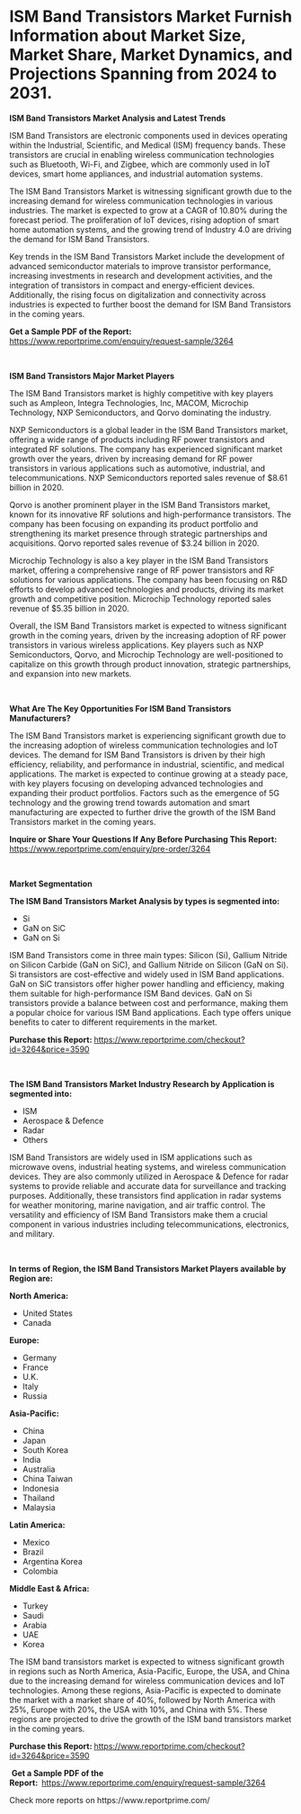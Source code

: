<p><h1>ISM Band Transistors Market Furnish Information about Market Size, Market Share, Market Dynamics, and Projections Spanning from 2024 to 2031.</h1></p><p><strong>ISM Band Transistors Market Analysis and Latest Trends</strong></p>
<p><p>ISM Band Transistors are electronic components used in devices operating within the Industrial, Scientific, and Medical (ISM) frequency bands. These transistors are crucial in enabling wireless communication technologies such as Bluetooth, Wi-Fi, and Zigbee, which are commonly used in IoT devices, smart home appliances, and industrial automation systems.</p><p>The ISM Band Transistors Market is witnessing significant growth due to the increasing demand for wireless communication technologies in various industries. The market is expected to grow at a CAGR of 10.80% during the forecast period. The proliferation of IoT devices, rising adoption of smart home automation systems, and the growing trend of Industry 4.0 are driving the demand for ISM Band Transistors.</p><p>Key trends in the ISM Band Transistors Market include the development of advanced semiconductor materials to improve transistor performance, increasing investments in research and development activities, and the integration of transistors in compact and energy-efficient devices. Additionally, the rising focus on digitalization and connectivity across industries is expected to further boost the demand for ISM Band Transistors in the coming years.</p></p>
<p><strong>Get a Sample PDF of the Report:&nbsp;</strong> <a href="https://www.reportprime.com/enquiry/request-sample/3264">https://www.reportprime.com/enquiry/request-sample/3264</a></p>
<p>&nbsp;</p>
<p><strong>ISM Band Transistors Major Market Players</strong></p>
<p><p>The ISM Band Transistors market is highly competitive with key players such as Ampleon, Integra Technologies, Inc, MACOM, Microchip Technology, NXP Semiconductors, and Qorvo dominating the industry. </p><p>NXP Semiconductors is a global leader in the ISM Band Transistors market, offering a wide range of products including RF power transistors and integrated RF solutions. The company has experienced significant market growth over the years, driven by increasing demand for RF power transistors in various applications such as automotive, industrial, and telecommunications. NXP Semiconductors reported sales revenue of $8.61 billion in 2020.</p><p>Qorvo is another prominent player in the ISM Band Transistors market, known for its innovative RF solutions and high-performance transistors. The company has been focusing on expanding its product portfolio and strengthening its market presence through strategic partnerships and acquisitions. Qorvo reported sales revenue of $3.24 billion in 2020.</p><p>Microchip Technology is also a key player in the ISM Band Transistors market, offering a comprehensive range of RF power transistors and RF solutions for various applications. The company has been focusing on R&D efforts to develop advanced technologies and products, driving its market growth and competitive position. Microchip Technology reported sales revenue of $5.35 billion in 2020.</p><p>Overall, the ISM Band Transistors market is expected to witness significant growth in the coming years, driven by the increasing adoption of RF power transistors in various wireless applications. Key players such as NXP Semiconductors, Qorvo, and Microchip Technology are well-positioned to capitalize on this growth through product innovation, strategic partnerships, and expansion into new markets.</p></p>
<p>&nbsp;</p>
<p><strong>What Are The Key Opportunities For ISM Band Transistors Manufacturers?</strong></p>
<p><p>The ISM Band Transistors market is experiencing significant growth due to the increasing adoption of wireless communication technologies and IoT devices. The demand for ISM Band Transistors is driven by their high efficiency, reliability, and performance in industrial, scientific, and medical applications. The market is expected to continue growing at a steady pace, with key players focusing on developing advanced technologies and expanding their product portfolios. Factors such as the emergence of 5G technology and the growing trend towards automation and smart manufacturing are expected to further drive the growth of the ISM Band Transistors market in the coming years.</p></p>
<p><strong>Inquire or Share Your Questions If Any Before Purchasing This Report:</strong> <a href="https://www.reportprime.com/enquiry/pre-order/3264">https://www.reportprime.com/enquiry/pre-order/3264</a></p>
<p>&nbsp;</p>
<p><strong>Market Segmentation</strong></p>
<p><strong>The ISM Band Transistors Market Analysis by types is segmented into:</strong></p>
<p><ul><li>Si</li><li>GaN on SiC</li><li>GaN on Si</li></ul></p>
<p><p>ISM Band Transistors come in three main types: Silicon (Si), Gallium Nitride on Silicon Carbide (GaN on SiC), and Gallium Nitride on Silicon (GaN on Si). Si transistors are cost-effective and widely used in ISM Band applications. GaN on SiC transistors offer higher power handling and efficiency, making them suitable for high-performance ISM Band devices. GaN on Si transistors provide a balance between cost and performance, making them a popular choice for various ISM Band applications. Each type offers unique benefits to cater to different requirements in the market.</p></p>
<p><strong>Purchase this Report:&nbsp;</strong><a href="https://www.reportprime.com/checkout?id=3264&price=3590">https://www.reportprime.com/checkout?id=3264&price=3590</a></p>
<p>&nbsp;</p>
<p><strong>The ISM Band Transistors Market Industry Research by Application is segmented into:</strong></p>
<p><ul><li>ISM</li><li>Aerospace & Defence</li><li>Radar</li><li>Others</li></ul></p>
<p><p>ISM Band Transistors are widely used in ISM applications such as microwave ovens, industrial heating systems, and wireless communication devices. They are also commonly utilized in Aerospace & Defence for radar systems to provide reliable and accurate data for surveillance and tracking purposes. Additionally, these transistors find application in radar systems for weather monitoring, marine navigation, and air traffic control. The versatility and efficiency of ISM Band Transistors make them a crucial component in various industries including telecommunications, electronics, and military.</p></p>
<p>&nbsp;</p>
<p><strong>In terms of Region, the ISM Band Transistors Market Players available by Region are:</strong></p>
<p>
    <p> <strong> North America: </strong>
        <ul>
            <li>United States</li>
            <li>Canada</li>
        </ul>
        </p> 
    <p> <strong> Europe: </strong>
        <ul>
            <li>Germany</li>
            <li>France</li>
            <li>U.K.</li>
            <li>Italy</li>
            <li>Russia</li>
        </ul>
        </p> 
    <p> <strong> Asia-Pacific: </strong>
        <ul>
            <li>China</li>
            <li>Japan</li>
            <li>South Korea</li>
            <li>India</li>
            <li>Australia</li>
            <li>China Taiwan</li>
            <li>Indonesia</li>
            <li>Thailand</li>
            <li>Malaysia</li>
        </ul>
        </p> 
    <p> <strong> Latin America: </strong>
        <ul>
            <li>Mexico</li>
            <li>Brazil</li>
            <li>Argentina Korea</li>
            <li>Colombia</li>
        </ul>
        </p> 
    <p> <strong> Middle East & Africa: </strong>
        <ul>
            <li>Turkey</li>
            <li>Saudi</li>
            <li>Arabia</li>
            <li>UAE</li>
            <li>Korea</li>
        </ul>
    </p>
    </p>
<p><p>The ISM band transistors market is expected to witness significant growth in regions such as North America, Asia-Pacific, Europe, the USA, and China due to the increasing demand for wireless communication devices and IoT technologies. Among these regions, Asia-Pacific is expected to dominate the market with a market share of 40%, followed by North America with 25%, Europe with 20%, the USA with 10%, and China with 5%. These regions are projected to drive the growth of the ISM band transistors market in the coming years.</p></p>
<p><strong>Purchase this Report: </strong><a href="https://www.reportprime.com/checkout?id=3264&price=3590">https://www.reportprime.com/checkout?id=3264&price=3590</a></p>
<p>&nbsp;<strong>Get a Sample PDF of the Report:&nbsp;&nbsp;</strong><a href="https://www.reportprime.com/enquiry/request-sample/3264">https://www.reportprime.com/enquiry/request-sample/3264</a></p>
<p><strong></strong></p>
<p>Check more reports on https://www.reportprime.com/</p>